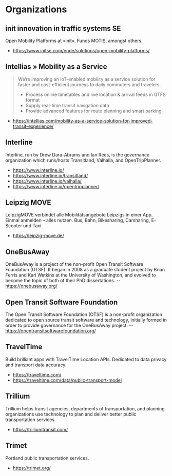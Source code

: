 # Organizations

## init innovation in traffic systems SE

Open Mobility Platforms at »init«. Funds MOTIS, amongst others.

- https://www.initse.com/ende/solutions/open-mobility-platforms/

## Intellias » Mobility as a Service

> We’re improving an IoT-enabled mobility as a service solution for faster and
> cost-efficient journeys to daily commuters and travelers.
>
> - Process online timetables and live location & arrival feeds in GTFS format
> - Supply real-time transit navigation data
> - Provide advanced features for route planning and smart parking

- https://intellias.com/mobility-as-a-service-solution-for-improved-transit-experience/

## Interline

Interline, run by Drew Dara-Abrams and Ian Rees, is the governance organization which
runs/hosts Transitland, Valhalla, and OpenTripPlanner.

- https://www.interline.io/
- https://www.interline.io/transitland/
- https://www.interline.io/valhalla/
- https://www.interline.io/opentripplanner/

## Leipzig MOVE

LeipzigMOVE verbindet alle Mobilitätsangebote Leipzigs in einer App.
Einmal anmelden – alles nutzen. Bus, Bahn, Bikesharing, Carsharing, E-Scooter und Taxi.

- https://leipzig-move.de/

## OneBusAway

OneBusAway is a project of the non-profit Open Transit Software Foundation (OTSF).
It began in 2008 as a graduate student project by Brian Ferris and Kari Watkins at
the University of Washington, and evolved to become the topic of both of their PhD
dissertations. -- https://onebusaway.org/

## Open Transit Software Foundation

The Open Transit Software Foundation (OTSF) is a non-profit organization dedicated
to open source transit software and technology, initially formed in order to provide
governance for the OneBusAway project. -- https://opentransitsoftwarefoundation.org/

## TravelTime

Build brilliant apps with TravelTime Location APIs.
Dedicated to data privacy and transport data accuracy.

- https://traveltime.com/
- https://traveltime.com/data/public-transport-model


## Trillium

Trillium helps transit agencies, departments of transportation, and planning
organizations use technology to plan and deliver better public transportation
services.

- https://trilliumtransit.com/

## Trimet

Portland public transportation services.

- https://trimet.org/
